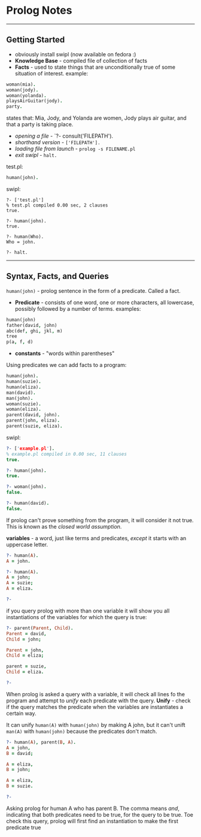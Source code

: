 # Prolog Notes

---

## Getting Started

- obviously install swipl (now available on fedora :)
- **Knowledge Base** - compiled file of collection of facts
- **Facts** - used to state things that are unconditionally true of some situation of interest.
example:
```prolog
woman(mia).
woman(jody).
woman(yolanda).
playsAirGuitar(jody).
party.
```
states that: Mia, Jody, and Yolanda are women, Jody plays air guitar, and that a party is taking place.

- *opening a file* - `?- consult('FILEPATH').
- *shorthand version* - `['FILEPATH'].`
- *loading file from launch* - `prolog -s FILENAME.pl`
- *exit swipl* - `halt.`


test.pl:
```prolog
human(john).
```
swipl:
```
?- ['test.pl']
% test.pl compiled 0.00 sec, 2 clauses
true.

?- human(john).
true.

?- human(Who).
Who = john.

?- halt.
```

---

## Syntax, Facts, and Queries

`human(john)` - prolog sentence in the form of a predicate. Called a fact.
- **Predicate** - consists of one word, one or more characters, all lowercase, possibly followed by a number of terms.
examples:
```prolog
human(john)
father(david, john)
abc(def, ghi, jkl, m)
tree
p(a, f, d)
```

- **constants** - "words within parentheses"

Using predicates we can add facts to a program:
```prolog
human(john).
human(suzie).
human(eliza).
man(david).
man(john).
woman(suzie).
woman(eliza).
parent(david, john).
parent(john, eliza).
parent(suzie, eliza).
```

swipl:
```prolog
?- ['example.pl'].
% example.pl compiled in 0.00 sec, 11 clauses
true.

?- human(john).
true.

?- woman(john).
false.

?- human(david).
false.
```
If prolog can't prove something from the program, it will consider it not true. This is known as the *closed world assumption*.

**variables** - a word, just like terms and predicates, *except* it starts with an uppercase letter.

```prolog
?- human(A).
A = john.

?- human(A).
A = john;
A = suzie;
A = eliza.

?- 
```

if you query prolog with more than one variable it will show you all instantiations of the variables for which the query is true:

```prolog
?- parent(Parent, Child).
Parent = david,
Child = john;

Parent = john,
Child = eliza;

parent = suzie,
Child = eliza.

?- 
```

When prolog is asked a query with a variable, it will check all lines fo the program and attempt to *unify* each predicate with the query.
**Unify** - check if the query matches the predicate when the variables are instantiates a certain way.

It can unify `human(A)` with `human(john)` by making A john, but it can't unift `man(A)` with `human(john)` because the predicates don't match.

```prolog
?- human(A), parent(B, A).
A = john,
B = david;

A = eliza,
B = john;

A = eliza,
B = suzie.

?-
```
Asking prolog for human A who has parent B. The comma means *and*, indicating that both predicates need to be true, for the query to be true. Toe check this query, prolog will first find an instantiation to make the first predicate true
